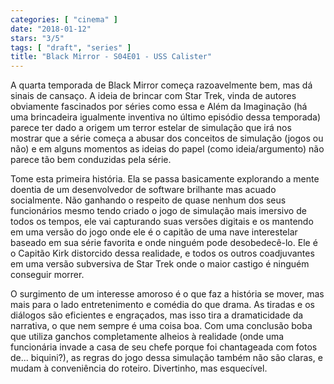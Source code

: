 ```yaml
---
categories: [ "cinema" ]
date: "2018-01-12"
stars: "3/5"
tags: [ "draft", "series" ]
title: "Black Mirror - S04E01 - USS Calister"
---
```

A quarta temporada de Black Mirror começa razoavelmente bem, mas dá
sinais de cansaço. A ideia de brincar com Star Trek, vinda de autores
obviamente fascinados por séries como essa e Além da Imaginação
(há uma brincadeira igualmente inventiva no último episódio dessa
temporada) parece ter dado a origem um terror estelar de simulação
que irá nos mostrar que a série começa a abusar dos conceitos de
simulação (jogos ou não) e em alguns momentos as ideias do papel
(como ideia/argumento) não parece tão bem conduzidas pela série.

Tome esta primeira história. Ela se passa basicamente explorando a
mente doentia de um desenvolvedor de software brilhante mas acuado
socialmente. Não ganhando o respeito de quase nenhum dos seus
funcionários mesmo tendo criado o jogo de simulação mais imersivo de
todos os tempos, ele vai capturando suas versões digitais e os mantendo
em uma versão do jogo onde ele é o capitão de uma nave interestelar
baseado em sua série favorita e onde ninguém pode desobedecê-lo. Ele é
o Capitão Kirk distorcido dessa realidade, e todos os outros coadjuvantes
em uma versão subversiva de Star Trek onde o maior castigo é ninguém
conseguir morrer.

O surgimento de um interesse amoroso é o que faz a história se mover,
mas mais para o lado entretenimento e comédia do que drama. As tiradas e
os diálogos são eficientes e engraçados, mas isso tira a dramaticidade
da narrativa, o que nem sempre é uma coisa boa. Com uma conclusão
boba que utiliza ganchos completamente alheios à realidade (onde uma
funcionária invade a casa de seu chefe porque foi chantageada com fotos
de... biquini?), as regras do jogo dessa simulação também não são
claras, e mudam à conveniência do roteiro. Divertinho, mas esquecível.
